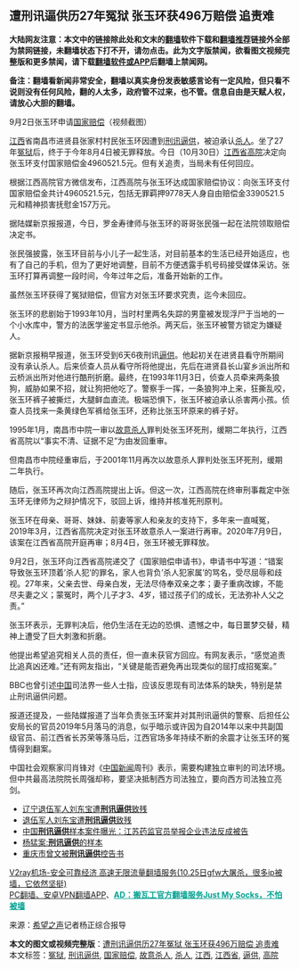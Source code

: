  <h2>遭刑讯逼供历27年冤狱 张玉环获496万赔偿 追责难</h2> <p class="notice"><b>大陆网友注意：本文中的链接除此处和文末的<a href="https://github.com/bannedbook/fanqiang" >翻墙</a>软件下载和<a href="https://github.com/killgcd/justmysocks/blob/master/README.md">翻墙推荐</a>链接外全部为禁网链接，未翻墙状态下打不开，请勿点击。此为文字版禁闻，欲看图文视频完整版和更多禁闻，请下载<a href="https://github.com/bannedbook/fanqiang">翻墙软件或APP</a>后翻墙上禁闻网。</p><p>备注：翻墙看新闻非常安全，翻墙以真实身份发表敏感言论有一定风险，但只看不说则没有任何风险，翻的人太多，政府管不过来，也不管。信息自由是天赋人权，请放心大胆的翻墙。</b></p>  <div class="entry"> <p id="conimg"></p> <p>9月2日张玉环申请<a href="https://www.bannedbook.org/bnews/tag/%e5%9b%bd%e5%ae%b6%e8%b5%94%e5%81%bf/" class="st_tag internal_tag" rel="tag" title="标签 国家赔偿 下的日志">国家赔偿</a>（视频截图）</p> <p><a href="https://www.bannedbook.org/bnews/tag/%e6%b1%9f%e8%a5%bf/" class="st_tag internal_tag" rel="tag" title="标签 江西 下的日志">江西</a>省南昌市进贤县张家村村民张玉环因遭到<a href="https://www.bannedbook.org/bnews/tag/%e5%88%91%e8%ae%af%e9%80%bc%e4%be%9b/" class="st_tag internal_tag" rel="tag" title="标签 刑讯逼供 下的日志">刑讯逼供</a>，被迫承认<a href="https://www.bannedbook.org/bnews/tag/%E6%9D%80%E4%BA%BA/" class="st_tag internal_tag" rel="tag" title="标签 杀人 下的日志">杀人</a>。坐了27年<a href="https://www.bannedbook.org/bnews/tag/%E5%86%A4%E7%8B%B1/" class="st_tag internal_tag" rel="tag" title="标签 冤狱 下的日志">冤狱</a>后，终于于今年8月4日被无罪释放。今日（10月30日）<a href="https://www.bannedbook.org/bnews/tag/%E6%B1%9F%E8%A5%BF%E7%9C%81/" class="st_tag internal_tag" rel="tag" title="标签 江西省 下的日志">江西省</a><a href="https://www.bannedbook.org/bnews/tag/%e9%ab%98%e9%99%a2/" class="st_tag internal_tag" rel="tag" title="标签 高院 下的日志">高院</a>决定向张玉环支付国家赔偿金4960521.5元。但有关追责，当局未有任何回应。</p> <p>根据江西高院官方微信发布，江西高院与张玉环达成国家赔偿协议：向张玉环支付国家赔偿金共计4960521.5元，包括无罪羁押9778天人身自由赔偿金3390521.5元和精神损害抚慰金157万元。</p> <p>据陆媒新京报报道，今日，罗金寿律师与张玉环的哥哥张民强一起在法院领取赔偿决定书。</p>  <p>张民强披露，张玉环目前与小儿子一起生活，对目前基本的生活已经开始适应，也有了自己的手机，但为了更好地调整，目前不方便透露手机号码接受媒体采访。张玉环打算再调整一段时间，今年过年之后，准备开始新的工作。</p> <p>虽然张玉环获得了冤狱赔偿，但官方对张玉环要求究责，迄今未回应。</p> <p>张玉环的悲剧始于1993年10月，当时村里两名失踪的男童被发现浮尸于当地的一个小水库中，警方的法医学鉴定书显示他杀。两天后，张玉环被警方锁定为嫌疑人。</p> <p>据新京报稍早报道，张玉环受到6天6夜刑讯<a href="https://www.bannedbook.org/bnews/tag/%E9%80%BC%E4%BE%9B/" class="st_tag internal_tag" rel="tag" title="标签 逼供 下的日志">逼供</a>。他起初关在进贤县看守所期间没有承认杀人。后来侦查人员从看守所将他提出，先后在进贤县长山宴乡派出所和云桥派出所对他进行酷刑折磨。最终，在1993年11月3日，侦查人员牵来两条狼狗，威胁如果不招，就让狗把他吃了。警察手一挥，一条狼狗冲上来，狂撕乱咬，张玉环裤子被撕烂，大腿鲜血直流。极端恐惧下，张玉环被迫承认杀害两小孩。侦查人员找来一条黄绿色军裤给张玉环，还称比张玉环原来的裤子好。</p> <p>1995年1月，南昌市中院一审以<a href="https://www.bannedbook.org/bnews/tag/%e6%95%85%e6%84%8f%e6%9d%80%e4%ba%ba/" class="st_tag internal_tag" rel="tag" title="标签 故意杀人 下的日志">故意杀人</a>罪判处张玉环死刑，缓期二年执行，江西省高院以“事实不清、证据不足”为由发回重审。</p>  <p>但南昌市中院经重审后，于2001年11月再次以故意杀人罪判处张玉环死刑，缓期二年执行。</p> <p>随后，张玉环再次向江西高院提出上诉。但这一次，江西高院在终审刑事裁定中张玉环无律师为之辩护情况下，驳回上诉，维持并核准死刑原判。</p> <p>张玉环在母亲、哥哥、妹妹、前妻等家人和亲友的支持下，多年来一直喊冤，2019年3月，江西省高院决定对张玉环故意杀人一案进行再审。2020年7月9日，该案在江西省高院开庭再审；8月4日，张玉环被无罪释放。</p> <p>9月2日，张玉环向江西省高院递交了《国家赔偿申请书》，申请书中写道：“错案导致张玉环顶着&#8217;杀人犯&#8217;的罪名，家人也背负&#8217;杀人犯家属&#8217;的骂名，受尽屈辱和歧视。27年来，父亲去世、母亲白发，无法尽侍奉双亲之孝；妻子重病改嫁，不能尽夫妻之义；蒙冤时，两个儿子才3、4岁，错过孩子们的成长，无法弥补人父之责。”</p> <p>张玉环表示，无罪判决后，他仍生活在无边的恐惧、遗憾之中，每日噩梦交替，精神上遭受了巨大刺激和折磨。</p>  <p>他提出希望追究相关人员的责任，但一直未获官方回应。有网友表示，“感觉追责比追真凶还难。”还有网友指出，“关键是能否避免再出现类似的屈打成招冤案。”</p> <p>BBC也曾引述<span class='wp_keywordlink_affiliate'><a href="https://www.bannedbook.org/" title="中国" target="_blank">中国</a></span>司法界一些人士指，应该反思现有司法体系的缺失，特别是禁止刑讯逼供问题。</p> <p>报道还提及，一些陆媒报道了当年负责张玉环案并对其刑讯逼供的警察、后担任公安局长的官员2019年5月落马的消息，似乎暗示或许因为自2014年以来中共副国级官员、前江西省长苏荣等落马后，江西官场多年持续不断的余震才让张玉环的冤情得到翻案。</p> <p>中国社会观察家闫肖锋对《<span class='wp_keywordlink_affiliate'><a href="https://www.bannedbook.org/bnews/cnnews/" title="中国新闻">中国新闻</a></span>周刊》表示，需要构建独立审判的司法环境。但中共最高法院院长周强却称，要坚决抵制西方司法独立，要向西方司法独立亮剑。</p> <ul class='op-related-articles' title='相关阅读'> <li><a href='https://www.bannedbook.org/bnews/baitai/20201011/1412039.html' target='_blank'>辽宁退伍军人刘东宝遭<b>刑讯逼供</b>致残</a></li> <li><a href='https://www.bannedbook.org/bnews/renquan/20201011/1411749.html' target='_blank'>退伍军人刘东宝遭<b>刑讯逼供</b>致残</a></li> <li><a href='https://www.bannedbook.org/bnews/headline/20200910/1393798.html' target='_blank'>中国<b>刑讯逼供</b>样本案件曝光：江苏药监官员举报企业违法反成被告</a></li> <li><a href='https://www.bannedbook.org/bnews/renquan/20200908/1393033.html' target='_blank'>杨猛案:<b>刑讯逼供</b>的样本</a></li> <li><a href='https://www.bannedbook.org/bnews/baitai/20200828/1387114.html' target='_blank'>重庆市曾文被<b>刑讯逼供</b>控告书</a></li> </ul> <p class="texttj"> <a href="https://www.bannedbook.org/forum23/topic22702.html" target="_blank">V2ray机场-安全可靠经济 高速无限流量翻墙服务(10.25日gfw大屠杀，很多ip被墙，它依然坚挺)</a><br/> <a href="https://github.com/bannedbook/fanqiang/wiki/%E7%A6%81%E9%97%BB%E7%BD%91%E5%AE%89%E5%8D%93%E7%BF%BB%E5%A2%99%E6%96%B0%E9%97%BBAPP" target="_blank">PC翻墙、安卓VPN翻墙APP</a>、<span onclick="window.open('https://github.com/killgcd/justmysocks/blob/master/README.md')" style="font-weight:bold;color:#00A191;cursor:pointer;text-decoration:underline;outline:none">AD：搬瓦工官方翻墙服务Just My Socks，不怕被墙</span></p><p> 来源：<span class='wp_keywordlink_affiliate'><a href="https://www.soundofhope.org" title="希望之声" target="_blank">希望之声</a></span>记者杨正综合报导 </p> <a name='sharetosocial'></a>       <div><b>本文的图文或视频完整版</b>：<a href='https://www.bannedbook.org/bnews/cbnews/20201031/1423116.html'>遭刑讯逼供历27年冤狱 张玉环获496万赔偿 追责难</a></div>  </div><!--END ENTRY--> <div class="postfooter"> <div>本文标签：<a href="https://www.bannedbook.org/bnews/tag/%E5%86%A4%E7%8B%B1/" rel="tag">冤狱</a>, <a href="https://www.bannedbook.org/bnews/tag/%e5%88%91%e8%ae%af%e9%80%bc%e4%be%9b/" rel="tag">刑讯逼供</a>, <a href="https://www.bannedbook.org/bnews/tag/%e5%9b%bd%e5%ae%b6%e8%b5%94%e5%81%bf/" rel="tag">国家赔偿</a>, <a href="https://www.bannedbook.org/bnews/tag/%e6%95%85%e6%84%8f%e6%9d%80%e4%ba%ba/" rel="tag">故意杀人</a>, <a href="https://www.bannedbook.org/bnews/tag/%E6%9D%80%E4%BA%BA/" rel="tag">杀人</a>, <a href="https://www.bannedbook.org/bnews/tag/%e6%b1%9f%e8%a5%bf/" rel="tag">江西</a>, <a href="https://www.bannedbook.org/bnews/tag/%E6%B1%9F%E8%A5%BF%E7%9C%81/" rel="tag">江西省</a>, <a href="https://www.bannedbook.org/bnews/tag/%E9%80%BC%E4%BE%9B/" rel="tag">逼供</a>, <a href="https://www.bannedbook.org/bnews/tag/%e9%ab%98%e9%99%a2/" rel="tag">高院</a></div>  </div><!--END POSTFOOTER--> 